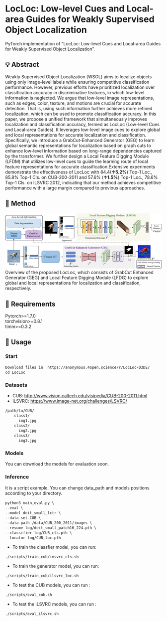 # LocLoc: Low-level Cues and Local-area Guides for Weakly Supervised Object Localization
PyTorch implementation of “LocLoc: Low-level Cues and Local-area Guides for Weakly Supervised Object Localization”.

## 💡 Abstract
Weakly Supervised Object Localization (WSOL) aims to localize objects using only image-level labels while ensuring competitive classification performance. However, previous efforts have prioritized localization over classification accuracy in discriminative features, in which low-level information is neglected. We argue that low-level image representations, such as edges, color, texture, and motions are crucial for accurate detection. That is, using such information further achieves more refined localization, which can be used to promote classification accuracy.
In this paper, we propose a unified framework that simultaneously improves localization and classification accuracy, termed as LocLoc (Low-level Cues and Local-area Guides). It leverages low-level image cues to explore global and local representations for accurate localization and classification. Specifically, we introduce a GrabCut-Enhanced Generator (GEG) to learn global semantic representations for localization based on graph cuts to enhance low-level information based on long-range dependencies captured by the transformer. We further design a Local Feature Digging Module (LFDM) that utilizes low-level cues to guide the learning route of local feature representations for accurate classification.Extensive experiments demonstrate the effectiveness of LocLoc with 84.4(**↑5.2%**) Top-1 Loc., 85.8% Top-1 Cls. on CUB-200-2011 and 57.6% (**↑1.5%**) Top-1 Loc., 78.6% Top-1 Cls. on ILSVRC 2012, indicating that our method achieves competitive performance with a large margin compared to previous approaches.

## 📃 Method
![framework](/log/framework.jpg)
Overview of the proposed LocLoc, which consists of GrabCut Enhanced Generator (GEG) and Local Feature Digging Module (LFDG) to explore global and local representations for localization and classification, respectively.

## 🔑 Requirements
Pytorch>=1.7.0<br>
torchvision>=0.8.1<br>
timm>=0.3.2<br>

## 🔮 Usage
### Start
```
Download files in  https://anonymous.4open.science/r/LocLoc-D3DE/
cd LocLoc
```

### Datasets
- CUB: http://www.vision.caltech.edu/visipedia/CUB-200-2011.html
- ILSVRC: https://www.image-net.org/challenges/LSVRC/
```
/path/to/CUB/
    class1/
      img1.jpg
    class2/
      img2.jpg
    class3/
      img3.jpg
```

### Models
You can download the models for evaluation soon.

### Inference
It is a script example. You can change data_path and models positions according to your directory.
```
python3 main_eval.py \
--eval \
--model deit_small_lctr \
--data-set CUB \
--data-path /data/CUB_200_2011/images \
--resume log/deit_small_patch16_224.pth \
--classifier log/CUB_cls.pth \
--locator log/CUB_loc.pth
```
- To train the classfier model, you can run:
```
./scripts/train_cub/imsvrc_cls.sh
```
- To train the generator model, you can run:
```
./scripts/train_cub/ilsvrc_loc.sh
```

-  To test the CUB models, you can run :
```
./scripts/eval_cub.sh
```

- To test the ILSVRC models, you can run :
```
./scripts/eval_ilsvrc.sh
```
